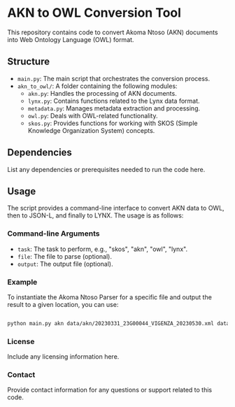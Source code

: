 # AKN to OWL Conversion Tool

This repository contains code to convert Akoma Ntoso (AKN) documents into Web Ontology Language (OWL) format.

## Structure

- `main.py`: The main script that orchestrates the conversion process.
- `akn_to_owl/`: A folder containing the following modules:
  - `akn.py`: Handles the processing of AKN documents.
  - `lynx.py`: Contains functions related to the Lynx data format.
  - `metadata.py`: Manages metadata extraction and processing.
  - `owl.py`: Deals with OWL-related functionality.
  - `skos.py`: Provides functions for working with SKOS (Simple Knowledge Organization System) concepts.

## Dependencies

List any dependencies or prerequisites needed to run the code here.


## Usage

The script provides a command-line interface to convert AKN data to OWL, then to JSON-L, and finally to LYNX. The usage is as follows:

### Command-line Arguments

- `task`: The task to perform, e.g., "skos", "akn", "owl", "lynx".
- `file`: The file to parse (optional).
- `output`: The output file (optional).

### Example

To instantiate the Akoma Ntoso Parser for a specific file and output the result to a given location, you can use:

```bash

python main.py akn data/akn/20230331_23G00044_VIGENZA_20230530.xml data/jsonl/origin/copyright.jsonl

```

### License

Include any licensing information here.

### Contact

Provide contact information for any questions or support related to this code.